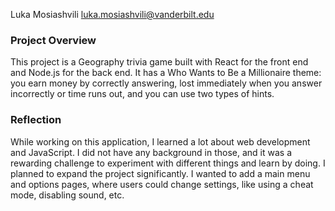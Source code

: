 Luka Mosiashvili
luka.mosiashvili@vanderbilt.edu

### Project Overview

This project is a Geography trivia game built with React for the front end and Node.js for the back end. It has a Who Wants to Be a Millionaire theme: you earn money by correctly answering, lost immediately when you answer incorrectly or time runs out, and you can use two types of hints.

### Reflection

While working on this application, I learned a lot about web development and JavaScript. I did not have any background in those, and it was a rewarding challenge to experiment with different things and learn by doing. I planned to expand the project significantly. I wanted to add a main menu and options pages, where users could change settings, like using a cheat mode, disabling sound, etc.
